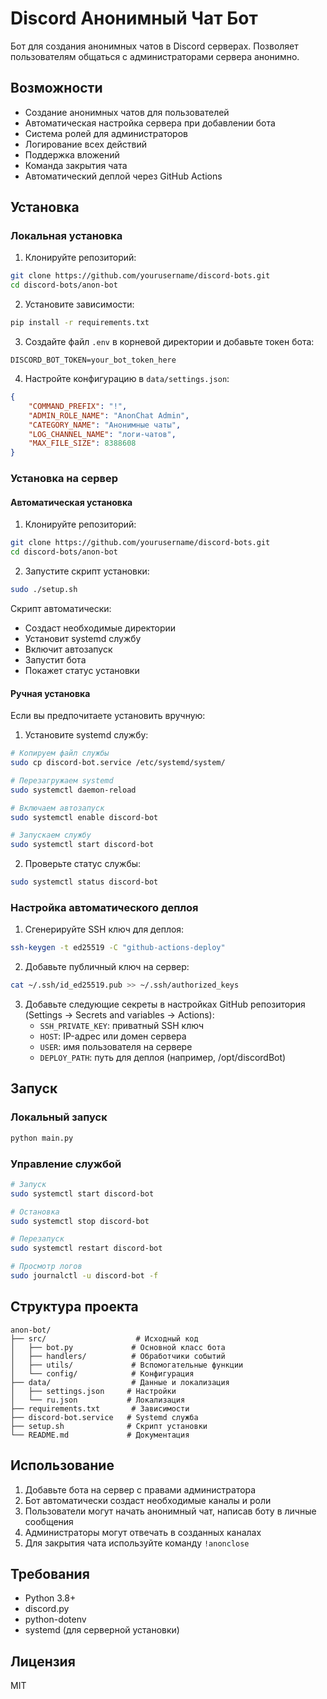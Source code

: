 # Discord Анонимный Чат Бот

Бот для создания анонимных чатов в Discord серверах. Позволяет пользователям общаться с администраторами сервера анонимно.

## Возможности

- Создание анонимных чатов для пользователей
- Автоматическая настройка сервера при добавлении бота
- Система ролей для администраторов
- Логирование всех действий
- Поддержка вложений
- Команда закрытия чата
- Автоматический деплой через GitHub Actions

## Установка

### Локальная установка

1. Клонируйте репозиторий:
```bash
git clone https://github.com/yourusername/discord-bots.git
cd discord-bots/anon-bot
```

2. Установите зависимости:
```bash
pip install -r requirements.txt
```

3. Создайте файл `.env` в корневой директории и добавьте токен бота:
```
DISCORD_BOT_TOKEN=your_bot_token_here
```

4. Настройте конфигурацию в `data/settings.json`:
```json
{
    "COMMAND_PREFIX": "!",
    "ADMIN_ROLE_NAME": "AnonChat Admin",
    "CATEGORY_NAME": "Анонимные чаты",
    "LOG_CHANNEL_NAME": "логи-чатов",
    "MAX_FILE_SIZE": 8388608
}
```

### Установка на сервер

#### Автоматическая установка

1. Клонируйте репозиторий:
```bash
git clone https://github.com/yourusername/discord-bots.git
cd discord-bots/anon-bot
```

2. Запустите скрипт установки:
```bash
sudo ./setup.sh
```

Скрипт автоматически:
- Создаст необходимые директории
- Установит systemd службу
- Включит автозапуск
- Запустит бота
- Покажет статус установки

#### Ручная установка

Если вы предпочитаете установить вручную:

1. Установите systemd службу:
```bash
# Копируем файл службы
sudo cp discord-bot.service /etc/systemd/system/

# Перезагружаем systemd
sudo systemctl daemon-reload

# Включаем автозапуск
sudo systemctl enable discord-bot

# Запускаем службу
sudo systemctl start discord-bot
```

2. Проверьте статус службы:
```bash
sudo systemctl status discord-bot
```

### Настройка автоматического деплоя

1. Сгенерируйте SSH ключ для деплоя:
```bash
ssh-keygen -t ed25519 -C "github-actions-deploy"
```

2. Добавьте публичный ключ на сервер:
```bash
cat ~/.ssh/id_ed25519.pub >> ~/.ssh/authorized_keys
```

3. Добавьте следующие секреты в настройках GitHub репозитория (Settings -> Secrets and variables -> Actions):
   - `SSH_PRIVATE_KEY`: приватный SSH ключ
   - `HOST`: IP-адрес или домен сервера
   - `USER`: имя пользователя на сервере
   - `DEPLOY_PATH`: путь для деплоя (например, /opt/discordBot)

## Запуск

### Локальный запуск
```bash
python main.py
```

### Управление службой
```bash
# Запуск
sudo systemctl start discord-bot

# Остановка
sudo systemctl stop discord-bot

# Перезапуск
sudo systemctl restart discord-bot

# Просмотр логов
sudo journalctl -u discord-bot -f
```

## Структура проекта

```
anon-bot/
├── src/                    # Исходный код
│   ├── bot.py             # Основной класс бота
│   ├── handlers/          # Обработчики событий
│   ├── utils/             # Вспомогательные функции
│   └── config/            # Конфигурация
├── data/                  # Данные и локализация
│   ├── settings.json     # Настройки
│   └── ru.json           # Локализация
├── requirements.txt       # Зависимости
├── discord-bot.service   # Systemd служба
├── setup.sh              # Скрипт установки
└── README.md             # Документация
```

## Использование

1. Добавьте бота на сервер с правами администратора
2. Бот автоматически создаст необходимые каналы и роли
3. Пользователи могут начать анонимный чат, написав боту в личные сообщения
4. Администраторы могут отвечать в созданных каналах
5. Для закрытия чата используйте команду `!anonclose`

## Требования

- Python 3.8+
- discord.py
- python-dotenv
- systemd (для серверной установки)

## Лицензия

MIT 